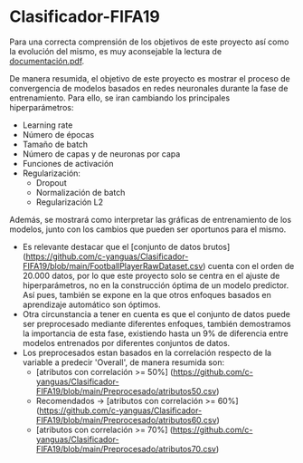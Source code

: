 # Clasificador-FIFA19
 
Para una correcta comprensión de los objetivos de este proyecto así como la evolución del mismo, es muy aconsejable la lectura de [documentación.pdf](https://github.com/c-yanguas/Clasificador-FIFA19/blob/main/Documentacion.pdf).

De manera resumida, el objetivo de este proyecto es mostrar el proceso de convergencia de modelos basados en redes neuronales durante la fase de entrenamiento. Para ello, se iran cambiando los principales hiperparámetros:
- Learning rate
- Número de épocas
- Tamaño de batch
- Número de capas y de neuronas por capa
- Funciones de activación
- Regularización:
  - Dropout
  - Normalización de batch
  - Regularización L2

Además, se mostrará como interpretar las gráficas de entrenamiento de los modelos, junto con los cambios que pueden ser oportunos para el mismo.

- Es relevante destacar que el [conjunto de datos brutos] (https://github.com/c-yanguas/Clasificador-FIFA19/blob/main/FootballPlayerRawDataset.csv) cuenta con el orden de 20.000 datos, por lo que este proyecto solo se centra en el ajuste de hiperparámetros, no en la construcción óptima de un modelo predictor. Así pues, también se expone en la  que otros enfoques basados en aprendizaje automático son óptimos.
- Otra circunstancia a tener en cuenta es que el conjunto de datos puede ser preprocesado mediante diferentes enfoques, también demostramos la importancia de esta fase, existiendo hasta un 9% de diferencia entre modelos entrenados por diferentes conjuntos de datos.
- Los preprocesados estan basados en la correlación respecto de la variable a predecir 'Overall', de manera resumida son:
  -   [atributos con correlación >= 50%] (https://github.com/c-yanguas/Clasificador-FIFA19/blob/main/Preprocesado/atributos50.csv)
  -   Recomendados -> [atributos con correlación >= 60%] (https://github.com/c-yanguas/Clasificador-FIFA19/blob/main/Preprocesado/atributos60.csv)
  -   [atributos con correlación >= 70%] (https://github.com/c-yanguas/Clasificador-FIFA19/blob/main/Preprocesado/atributos70.csv)



 
